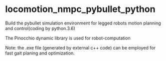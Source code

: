 # locomotion_nmpc_pybullet_python

Build the pybullet simulation environment for legged robots motion planning and control(coding by python.3.6)

The Pinocchio dynamic library is used for robot-computation

Note: the .exe file (generated by external c++ code) can be employed for fast gait planing and optimization.
